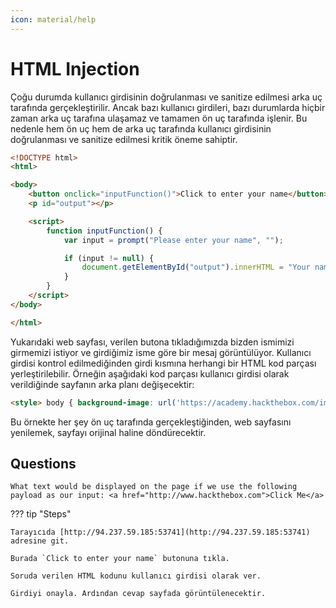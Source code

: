 ```yaml
---
icon: material/help
---
```


# HTML Injection

Çoğu durumda kullanıcı girdisinin doğrulanması ve sanitize edilmesi arka uç tarafında gerçekleştirilir. Ancak bazı kullanıcı girdileri, bazı durumlarda hiçbir zaman arka uç tarafına ulaşamaz ve tamamen ön uç tarafında işlenir. Bu nedenle hem ön uç hem de arka uç tarafında kullanıcı girdisinin doğrulanması ve sanitize edilmesi kritik öneme sahiptir.

```html title="index.html" linenums="1"
<!DOCTYPE html>
<html>

<body>
    <button onclick="inputFunction()">Click to enter your name</button>
    <p id="output"></p>

    <script>
        function inputFunction() {
            var input = prompt("Please enter your name", "");

            if (input != null) {
                document.getElementById("output").innerHTML = "Your name is " + input;
            }
        }
    </script>
</body>

</html>
```

Yukarıdaki web sayfası, verilen butona tıkladığımızda bizden ismimizi girmemizi istiyor ve girdiğimiz isme göre bir mesaj görüntülüyor. Kullanıcı girdisi kontrol edilmediğinden girdi kısmına herhangi bir HTML kod parçası yerleştirilebilir. Örneğin aşağıdaki kod parçası kullanıcı girdisi olarak verildiğinde sayfanın arka planı değişecektir:

```html
<style> body { background-image: url('https://academy.hackthebox.com/images/logo.svg'); } </style>
```

Bu örnekte her şey ön uç tarafında gerçekleştiğinden, web sayfasını yenilemek, sayfayı orijinal haline döndürecektir.

## Questions

```text
What text would be displayed on the page if we use the following payload as our input: <a href="http://www.hackthebox.com">Click Me</a>
```

??? tip "Steps"

    Tarayıcıda [http://94.237.59.185:53741](http://94.237.59.185:53741) adresine git.

    Burada `Click to enter your name` butonuna tıkla.

    Soruda verilen HTML kodunu kullanıcı girdisi olarak ver.

    Girdiyi onayla. Ardından cevap sayfada görüntülenecektir.
